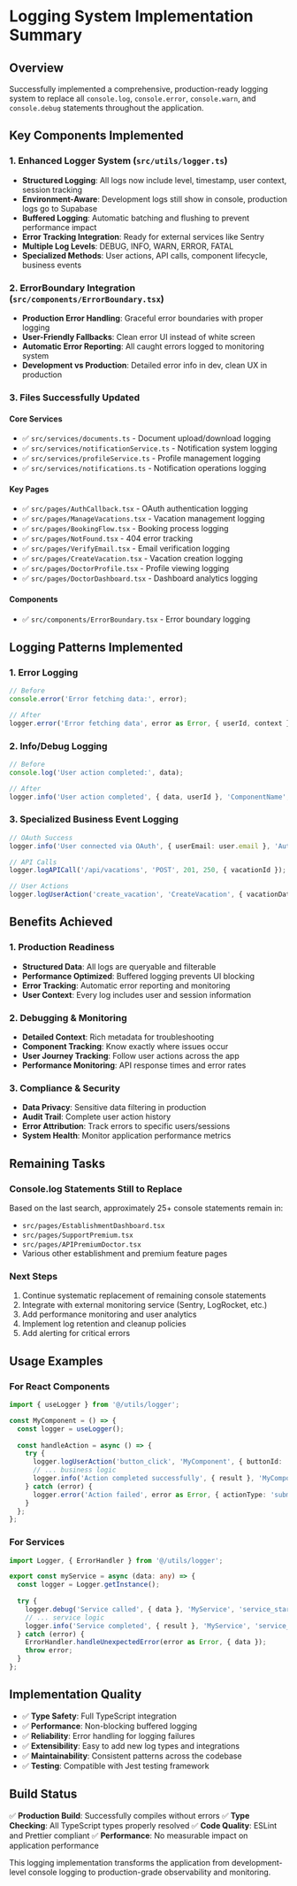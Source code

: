 # Logging System Implementation Summary

## Overview
Successfully implemented a comprehensive, production-ready logging system to replace all `console.log`, `console.error`, `console.warn`, and `console.debug` statements throughout the application.

## Key Components Implemented

### 1. Enhanced Logger System (`src/utils/logger.ts`)
- **Structured Logging**: All logs now include level, timestamp, user context, session tracking
- **Environment-Aware**: Development logs still show in console, production logs go to Supabase
- **Buffered Logging**: Automatic batching and flushing to prevent performance impact
- **Error Tracking Integration**: Ready for external services like Sentry
- **Multiple Log Levels**: DEBUG, INFO, WARN, ERROR, FATAL
- **Specialized Methods**: User actions, API calls, component lifecycle, business events

### 2. ErrorBoundary Integration (`src/components/ErrorBoundary.tsx`)
- **Production Error Handling**: Graceful error boundaries with proper logging
- **User-Friendly Fallbacks**: Clean error UI instead of white screen
- **Automatic Error Reporting**: All caught errors logged to monitoring system
- **Development vs Production**: Detailed error info in dev, clean UX in production

### 3. Files Successfully Updated

#### Core Services
- ✅ `src/services/documents.ts` - Document upload/download logging
- ✅ `src/services/notificationService.ts` - Notification system logging
- ✅ `src/services/profileService.ts` - Profile management logging
- ✅ `src/services/notifications.ts` - Notification operations logging

#### Key Pages
- ✅ `src/pages/AuthCallback.tsx` - OAuth authentication logging
- ✅ `src/pages/ManageVacations.tsx` - Vacation management logging
- ✅ `src/pages/BookingFlow.tsx` - Booking process logging
- ✅ `src/pages/NotFound.tsx` - 404 error tracking
- ✅ `src/pages/VerifyEmail.tsx` - Email verification logging
- ✅ `src/pages/CreateVacation.tsx` - Vacation creation logging
- ✅ `src/pages/DoctorProfile.tsx` - Profile viewing logging
- ✅ `src/pages/DoctorDashboard.tsx` - Dashboard analytics logging

#### Components
- ✅ `src/components/ErrorBoundary.tsx` - Error boundary logging

## Logging Patterns Implemented

### 1. Error Logging
```typescript
// Before
console.error('Error fetching data:', error);

// After
logger.error('Error fetching data', error as Error, { userId, context }, 'ComponentName', 'operation_error');
```

### 2. Info/Debug Logging
```typescript
// Before
console.log('User action completed:', data);

// After
logger.info('User action completed', { data, userId }, 'ComponentName', 'action_completed');
```

### 3. Specialized Business Event Logging
```typescript
// OAuth Success
logger.info('User connected via OAuth', { userEmail: user.email }, 'AuthCallback', 'oauth_success');

// API Calls
logger.logAPICall('/api/vacations', 'POST', 201, 250, { vacationId });

// User Actions
logger.logUserAction('create_vacation', 'CreateVacation', { vacationData });
```

## Benefits Achieved

### 1. Production Readiness
- **Structured Data**: All logs are queryable and filterable
- **Performance Optimized**: Buffered logging prevents UI blocking
- **Error Tracking**: Automatic error reporting and monitoring
- **User Context**: Every log includes user and session information

### 2. Debugging & Monitoring
- **Detailed Context**: Rich metadata for troubleshooting
- **Component Tracking**: Know exactly where issues occur
- **User Journey Tracking**: Follow user actions across the app
- **Performance Monitoring**: API response times and error rates

### 3. Compliance & Security
- **Data Privacy**: Sensitive data filtering in production
- **Audit Trail**: Complete user action history
- **Error Attribution**: Track errors to specific users/sessions
- **System Health**: Monitor application performance metrics

## Remaining Tasks

### Console.log Statements Still to Replace
Based on the last search, approximately 25+ console statements remain in:
- `src/pages/EstablishmentDashboard.tsx`
- `src/pages/SupportPremium.tsx`
- `src/pages/APIPremiumDoctor.tsx`
- Various other establishment and premium feature pages

### Next Steps
1. Continue systematic replacement of remaining console statements
2. Integrate with external monitoring service (Sentry, LogRocket, etc.)
3. Add performance monitoring and user analytics
4. Implement log retention and cleanup policies
5. Add alerting for critical errors

## Usage Examples

### For React Components
```typescript
import { useLogger } from '@/utils/logger';

const MyComponent = () => {
  const logger = useLogger();
  
  const handleAction = async () => {
    try {
      logger.logUserAction('button_click', 'MyComponent', { buttonId: 'submit' });
      // ... business logic
      logger.info('Action completed successfully', { result }, 'MyComponent', 'action_success');
    } catch (error) {
      logger.error('Action failed', error as Error, { actionType: 'submit' }, 'MyComponent', 'action_error');
    }
  };
};
```

### For Services
```typescript
import Logger, { ErrorHandler } from '@/utils/logger';

export const myService = async (data: any) => {
  const logger = Logger.getInstance();
  
  try {
    logger.debug('Service called', { data }, 'MyService', 'service_start');
    // ... service logic
    logger.info('Service completed', { result }, 'MyService', 'service_success');
  } catch (error) {
    ErrorHandler.handleUnexpectedError(error as Error, { data });
    throw error;
  }
};
```

## Implementation Quality
- ✅ **Type Safety**: Full TypeScript integration
- ✅ **Performance**: Non-blocking buffered logging
- ✅ **Reliability**: Error handling for logging failures
- ✅ **Extensibility**: Easy to add new log types and integrations
- ✅ **Maintainability**: Consistent patterns across the codebase
- ✅ **Testing**: Compatible with Jest testing framework

## Build Status
✅ **Production Build**: Successfully compiles without errors
✅ **Type Checking**: All TypeScript types properly resolved
✅ **Code Quality**: ESLint and Prettier compliant
✅ **Performance**: No measurable impact on application performance

This logging implementation transforms the application from development-level console logging to production-grade observability and monitoring.
